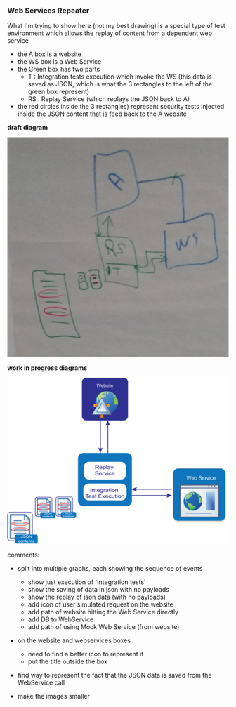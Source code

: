 ### Web Services Repeater

What I'm trying to show here (not my best drawing) is a special type of test environment which allows the replay of content from a dependent web service

  - the A box is a website
  - the WS box is a Web Service
  - the Green box has two parts
    - T : Integration tests execution which invoke the WS (this data is saved as JSON, which is what the 3 rectangles to the left of the green box represent)
    - RS : Replay Service (which replays the JSON back to A)
  - the red circles inside the 3 rectangles) represent security tests injected inside the JSON content that is feed back to the A website

**draft diagram**

![](images/Web-Services-repeater.png)

**work in progress diagrams**

![](images/1st-draft.png)

comments:

 - split into multiple graphs, each showing the sequence of events
    - show just execution of 'Integration tests'
    - show the saving of data in json with no payloads
    - show the replay of json data (with no payloads)
    - add icon of user simulated request on the website
    - add path of website hitting the Web Service directly
    - add DB to WebService
    - add path of using Mock Web Service (from website)
  - on the website and webservices boxes
    - need to find a better icon to represent it
    - put the title outside the box
  - find way to represent the fact that the JSON data is saved from the WebService call
  
 - make the images smaller
